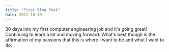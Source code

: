 ```yaml
---
title: "First Blog Post" 
date: 2021-10-19
---
```


30 days into my first computer engineering job and it's going great! Continuing to learn a lot and moving forward. What's best though is the affirmation of my passions that this is where I want to be and what I want to do.
